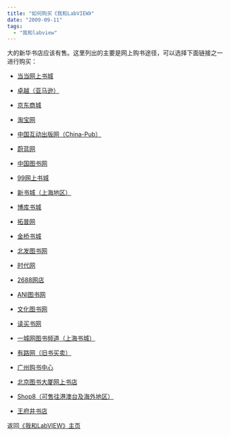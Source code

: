 ```yaml
---
title: "如何购买《我和LabVIEW》"
date: "2009-09-11"
tags: 
  - "我和labview"
---
```


大的新华书店应该有售。这里列出的主要是网上购书途径，可以选择下面链接之一进行购买：

- [当当网上书城](http://product.dangdang.com/product.aspx?product_id=20679741)
- [卓越（亚马逊）](http://www.amazon.cn/mn/detailApp/ref=sr_1_1?_encoding=UTF8&s=books&qid=1253244914&asin=B002PHLSNY&sr=8-1)
- [京东商城](http://book.360buy.com/10116975.html)

- [淘宝网](http://search1.taobao.com/browse/0/n-g,z3jlvtkmmfrfmskfk4-------2-------b--40--commend-0-all-0.htm?ssid=e-s1&at_topsearch=1)
- [中国互动出版网（China-Pub）](http://www.china-pub.com/48125&ref=ps)
- [蔚蓝网](http://www.wl.cn/5886850)
- [中国图书网](http://www.bookschina.com/4290066.htm)
- [99网上书城](http://www.99read.com/product/detail.aspx?proid=498014)
- [新书城（上海地区）](http://www.newbooks.com.cn/book/321129.html)
- [博库书城](http://www.bookuu.com/kgsm/ts/2009/09/15/1601567.shtml)
- [拓普网](http://www.toopoo.com/book/tushu/81124-889-0.html)
- [金桥书城](http://book.jqcq.com/product/1299755.html)
- [北发图书网](http://book.beifabook.com/Product/BookDetail.aspx?Plucode=781124889&extra=3994915_s4037097)
- [时代网](http://www.timesinfor.com/1403356.html)
- [2688网店](http://www.2688.com/Shop/dProduct.aspx?Pid=2529431&Bid=&Mt=Book&Pt=BOOK&Tl=0&AgentFrom=535397)
- [](http://www.anibook.cn/ProductDetail/Question_PBA97878112488900001.html)[ANI图书网](http://www.anibook.cn/ProductDetail/2009/09/15/PBA97878112488900001.html)
- [文化图书网](http://book.ccbooknet.com/book/4028808323c5d9a10123dd1f5485240e.html)
- [读买书网](http://www.readbuy.cn/product/product_794664.html)
- [一城网图书频道（上海书城）](http://book.001town.com/bookmall/buyinfo/1100505051.html)
- [有路网（旧书买卖）](http://www.youlu.net/2147169)
- [广州购书中心](http://www.gzbookcenter.com/search/view.jsp?proID=1199265)
- [北京图书大厦网上书店](http://www.bjbb.com/product/detail.php?catalog=1&id=2021508)
- [Shop8（可售往港澳台及海外地区）](http://www.shop8.us/product_show.asp?id=7551460&from=langlangmaster)
- [王府井书店](http://www.wfjsd.com/list.asp?id=781124889)

返回[《我和LabVIEW》主页](http://ruanqizhen.wordpress.com/labview/)
